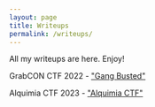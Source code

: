 ```yaml
---
layout: page
title: Writeups
permalink: /writeups/
---
```


All my writeups are here. Enjoy!

GrabCON CTF 2022 - ["Gang Busted"](https://00lucasm.github.io/writeups/2022/12/27/Gang-Busted.html)

Alquimia CTF 2023 - ["Alquimia CTF"](https://00lucasm.github.io/writeups/2023/Alquimia-CTF.html)